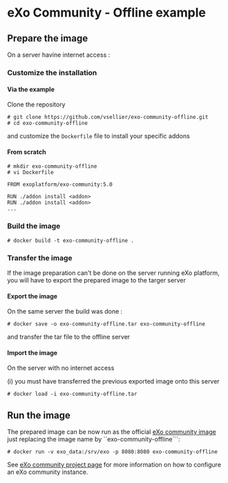 # eXo Community - Offline example


## Prepare the image

On a server havine internet access :

### Customize the installation

#### Via the example
Clone the repository
```
# git clone https://github.com/vsellier/exo-community-offline.git
# cd exo-community-offline
```
and customize the ``Dockerfile`` file to install your specific addons

#### From scratch

```
# mkdir exo-community-offline
# vi Dockerfile
```

```
FROM exoplatform/exo-community:5.0

RUN ./addon install <addon>
RUN ./addon install <addon>
...
```

### Build the image

```
# docker build -t exo-community-offline .
```

### Transfer the image

If the image preparation can't be done on the server running eXo platform, you will have to export the prepared image to the targer server

#### Export the image

On the same server the build was done :

```
# docker save -o exo-community-offline.tar exo-community-offline
```

and transfer the tar file to the offline server

#### Import the image

On the server with no internet access

(i) you must have transferred the previous exported image onto this server

```
# docker load -i exo-community-offline.tar
```

## Run the image

The prepared image can be now run as the official [eXo community image](https://github.com/exo-docker/exo-community)
just replacing the image name by ``exo-community-offline```:

```
# docker run -v exo_data:/srv/exo -p 8080:8080 exo-community-offline
```

See [eXo community project page](https://github.com/exo-docker/exo-community) for more information on how to configure an eXo community instance.
